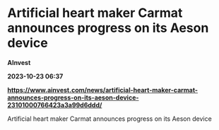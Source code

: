 # Artificial heart maker Carmat announces progress on its Aeson device
**AInvest**

**2023-10-23 06:37**

**https://www.ainvest.com/news/artificial-heart-maker-carmat-announces-progress-on-its-aeson-device-23101000766423a3a99d6ddd/**

Artificial heart maker Carmat announces progress on its Aeson device